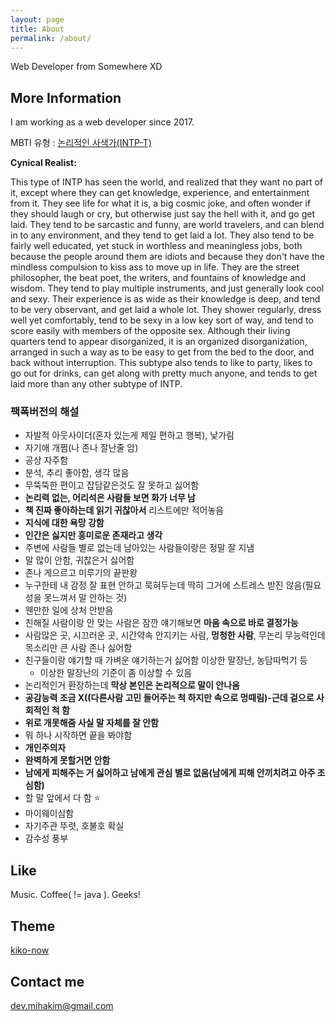 ```yaml
---
layout: page
title: About
permalink: /about/
---
```


Web Developer from Somewhere XD

## More Information

I am working as a web developer since 2017.

MBTI 유형 : [논리적인 사색가(INTP-T)](https://www.16personalities.com/ko/%EC%84%B1%EA%B2%A9%EC%9C%A0%ED%98%95-intp)

**Cynical Realist:**

This type of INTP has seen the world, and realized that they want no part of it, except where they can get knowledge, experience, and entertainment from it. They see life for what it is, a big cosmic joke, and often wonder if they should laugh or cry, but otherwise just say the hell with it, and go get laid. They tend to be sarcastic and funny, are world travelers, and can blend in to any environment, and they tend to get laid a lot. They also tend to be fairly well educated, yet stuck in worthless and meaningless jobs, both because the people around them are idiots and because they don't have the mindless compulsion to kiss ass to move up in life. They are the street philosopher, the beat poet, the writers, and fountains of knowledge and wisdom. They tend to play multiple instruments, and just generally look cool and sexy. Their experience is as wide as their knowledge is deep, and tend to be very observant, and get laid a whole lot. They shower regularly, dress well yet comfortably, tend to be sexy in a low key sort of way, and tend to score easily with members of the opposite sex. Although their living quarters tend to appear disorganized, it is an organized disorganization, arranged in such a way as to be easy to get from the bed to the door, and back without interruption. This subtype also tends to like to party, likes to go out for drinks, can get along with pretty much anyone, and tends to get laid more than any other subtype of INTP.

### 팩폭버전의 해설

* 자발적 아웃사이더(혼자 있는게 제일 편하고 행복), 낯가림
* 자기애 개쩜(나 존나 잘난줄 암)
* 공상 자주함
* 분석, 추리 좋아함, 생각 많음
* 무뚝뚝한 편이고 잡담같은것도 잘 못하고 싫어함
* **논리력 없는, 어리석은 사람들 보면 화가 너무 남**
* **책 진짜 좋아하는데 읽기 귀찮아서** 리스트에만 적어놓음
* **지식에 대한 욕망 강함**
* **인간은 싫지만 흥미로운 존재라고 생각**
* 주변에 사람들 별로 없는데 남아있는 사람들이랑은 정말 잘 지냄
* 말 많이 안함, 귀찮은거 싫어함
* 존나 게으르고 미루기의 끝판왕
* 누구한테 내 감정 잘 표현 안하고 묵혀두는데 딱히 그거에 스트레스 받진 않음(필요성을 못느껴서 말 안하는 것)
* 웬만한 일에 상처 안받음
* 친해질 사람이랑 안 맞는 사람은 잠깐 얘기해보면 **마음 속으로 바로 결정가능**
* 사람많은 곳, 시끄러운 곳, 시간약속 안지키는 사람, **멍청한 사람**, 무논리 무능력인데 목소리만 큰 사람 존나 싫어함
* 친구들이랑 얘기할 때 가벼운 얘기하는거 싫어함 이상한 말장난, 농담따먹기 등
  * 이상한 말장난의 기준이 좀 이상할 수 있음
* 논리적인거 환장하는데 **막상 본인은 논리적으로 말이 안나옴**
* **공감능력 조금 X((다른사람 고민 들어주는 척 하지만 속으로 멍때림)-근데 겉으로 사회적인 척 함**
* **위로 개못해줌 사실 말 자체를 잘 안함**
* 뭐 하나 시작하면 끝을 봐야함
* **개인주의자**
* **완벽하게 못할거면 안함**
* **남에게 피해주는 거 싫어하고 남에게 관심 별로 없음(남에게 피해 안끼치려고 아주 조심함)**
* 할 말 앞에서 다 함 ⭐️
* 마이웨이심함
* 자기주관 뚜렷, 호불호 확실
* 감수성 풍부

## Like

Music. Coffee( != java ). Geeks!

## Theme 

[kiko-now](https://github.com/AWEEKJ/kiko-now)

## Contact me

[dev.mihakim@gmail.com](mailto:dev.mihakim@gmail.com)
